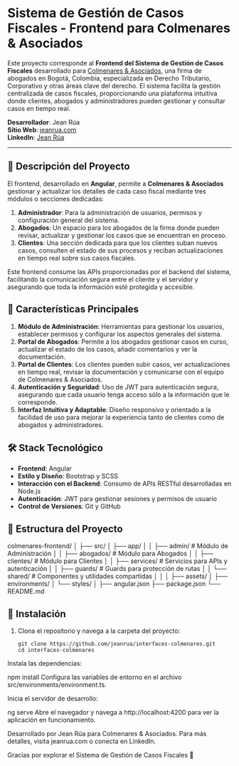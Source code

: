 # Sistema de Gestión de Casos Fiscales - Frontend para Colmenares & Asociados

Este proyecto corresponde al **Frontend del Sistema de Gestión de Casos Fiscales** desarrollado para [Colmenares & Asociados](https://www.colmenaresasociados.com/), una firma de abogados en Bogotá, Colombia, especializada en Derecho Tributario, Corporativo y otras áreas clave del derecho. El sistema facilita la gestión centralizada de casos fiscales, proporcionando una plataforma intuitiva donde clientes, abogados y administradores pueden gestionar y consultar casos en tiempo real.

**Desarrollador**: Jean Rúa  
**Sitio Web**: [jeanrua.com](https://jeanrua.com)  
**LinkedIn**: [Jean Rúa](https://www.linkedin.com/in/jean-rua/)

---

## 📖 Descripción del Proyecto

El frontend, desarrollado en **Angular**, permite a **Colmenares & Asociados** gestionar y actualizar los detalles de cada caso fiscal mediante tres módulos o secciones dedicadas:

1. **Administrador**: Para la administración de usuarios, permisos y configuración general del sistema.
2. **Abogados**: Un espacio para los abogados de la firma donde pueden revisar, actualizar y gestionar los casos que se encuentran en proceso.
3. **Clientes**: Una sección dedicada para que los clientes suban nuevos casos, consulten el estado de sus procesos y reciban actualizaciones en tiempo real sobre sus casos fiscales.

Este frontend consume las APIs proporcionadas por el backend del sistema, facilitando la comunicación segura entre el cliente y el servidor y asegurando que toda la información esté protegida y accesible.

## 🚀 Características Principales

1. **Módulo de Administración**: Herramientas para gestionar los usuarios, establecer permisos y configurar los aspectos generales del sistema.
2. **Portal de Abogados**: Permite a los abogados gestionar casos en curso, actualizar el estado de los casos, añadir comentarios y ver la documentación.
3. **Portal de Clientes**: Los clientes pueden subir casos, ver actualizaciones en tiempo real, revisar la documentación y comunicarse con el equipo de Colmenares & Asociados.
4. **Autenticación y Seguridad**: Uso de JWT para autenticación segura, asegurando que cada usuario tenga acceso sólo a la información que le corresponde.
5. **Interfaz Intuitiva y Adaptable**: Diseño responsivo y orientado a la facilidad de uso para mejorar la experiencia tanto de clientes como de abogados y administradores.

## 🛠️ Stack Tecnológico

- **Frontend**: Angular
- **Estilo y Diseño**: Bootstrap y SCSS
- **Interacción con el Backend**: Consumo de APIs RESTful desarrolladas en Node.js
- **Autenticación**: JWT para gestionar sesiones y permisos de usuario
- **Control de Versiones**: Git y GitHub

## 📂 Estructura del Proyecto

colmenares-frontend/ │ ├── src/ │ ├── app/ │ │ ├── admin/ # Módulo de Administración │ │ ├── abogados/ # Módulo para Abogados │ │ ├── clientes/ # Módulo para Clientes │ │ ├── services/ # Servicios para APIs y autenticación │ │ ├── guards/ # Guards para protección de rutas │ │ └── shared/ # Componentes y utilidades compartidas │ │ │ ├── assets/ │ ├── environments/ │ └── styles/ │ ├── angular.json ├── package.json └── README.md

 
 

## 🚀 Instalación

1. Clona el repositorio y navega a la carpeta del proyecto:
   ``` 
   git clone https://github.com/jeanrua/interfaces-colmenares.git
   cd interfaces-colmenares
Instala las dependencias:

 
 
npm install
Configura las variables de entorno en el archivo src/environments/environment.ts.

Inicia el servidor de desarrollo:
 
ng serve
Abre el navegador y navega a http://localhost:4200 para ver la aplicación en funcionamiento.

Desarrollado por Jean Rúa para Colmenares & Asociados. Para más detalles, visita jeanrua.com o conecta en LinkedIn.

Gracias por explorar el Sistema de Gestión de Casos Fiscales 🚀